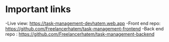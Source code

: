 # Important links

-Live view: https://task-management-devhatem.web.app
-Front end repo: https://github.com/Freelancerhatem/task-management-frontend
-Back end repo : https://github.com/Freelancerhatem/task-management-backend
